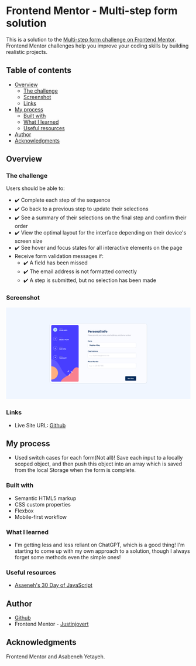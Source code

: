 # Frontend Mentor - Multi-step form solution

This is a solution to the [Multi-step form challenge on Frontend Mentor](https://www.frontendmentor.io/challenges/multistep-form-YVAnSdqQBJ). Frontend Mentor challenges help you improve your coding skills by building realistic projects. 

## Table of contents

- [Overview](#overview)
  - [The challenge](#the-challenge)
  - [Screenshot](#screenshot)
  - [Links](#links)
- [My process](#my-process)
  - [Built with](#built-with)
  - [What I learned](#what-i-learned)
  - [Useful resources](#useful-resources)
- [Author](#author)
- [Acknowledgments](#acknowledgments)


## Overview

### The challenge

Users should be able to:

- ✔️ Complete each step of the sequence
- ✔️ Go back to a previous step to update their selections
- ✔️ See a summary of their selections on the final step and confirm their order
- ✔️ View the optimal layout for the interface depending on their device's screen size
- ✔️ See hover and focus states for all interactive elements on the page
- Receive form validation messages if:
  - ✔️ A field has been missed
  - ✔️ The email address is not formatted correctly
  - ✔️ A step is submitted, but no selection has been made

### Screenshot

![screenshot](./design/screenshot.png)


### Links

- Live Site URL: [Github](https://justinjovert.github.io/Multi-step-form)

## My process

- Used switch cases for each form(Not all)! Save each input to a locally scoped object, and then push this object into an array which is saved from the local Storage when the form is complete.

### Built with

- Semantic HTML5 markup
- CSS custom properties
- Flexbox
- Mobile-first workflow

### What I learned

- I'm getting less and less reliant on ChatGPT, which is a good thing! I'm starting to come up with my own approach to a solution, though I always forget some methods even the simple ones!



### Useful resources

- [Asaeneh's 30 Day of JavaScript](https://github.com/Asabeneh/30-Days-Of-JavaScript)


## Author

- [Github](https://github.com/Justinjovert/)
- Frontend Mentor - [Justinjovert](https://www.frontendmentor.io/profile/Justinjovert)

## Acknowledgments

Frontend Mentor and Asabeneh Yetayeh.
